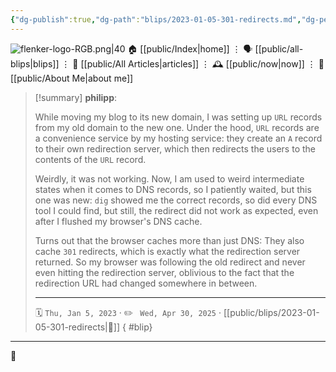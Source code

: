 ```yaml
---
{"dg-publish":true,"dg-path":"blips/2023-01-05-301-redirects.md","dg-permalink":"2023/01/05/301-redirects/","permalink":"/2023/01/05/301-redirects/","title":"philipp @ 2023-01-05","created":"2023-01-05T00:00:00","updated":"2025-04-30T22:27:37"}
---
```



<div class="transclusion internal-embed is-loaded"><div class="markdown-embed">




![flenker-logo-RGB.png|40](/img/user/attachments/flenker-logo-RGB.png)
🏠 [[public/Index\|home]]  ⋮ 🗣️ [[public/all-blips\|blips]] ⋮  📝 [[public/All Articles\|articles]]  ⋮ 🕰️ [[public/now\|now]] ⋮ 🪪 [[public/About Me\|about me]]


</div></div>


> [!summary] **philipp**:
>
> While moving my blog to its new domain, I was setting up `URL` records from my old domain to the new one. Under the hood, `URL` records are a convenience service by my hosting service: they create an `A` record to their own redirection server, which then redirects the users to the contents of the `URL` record.
>
> Weirdly, it was not working. Now, I am used to weird intermediate states when it comes to DNS records, so I patiently waited, but this one was new: `dig` showed me the correct records, so did every DNS tool I could find, but still, the redirect did not work as expected, even after I flushed my browser's DNS cache.
>
> Turns out that the browser caches more than just DNS: They also cache `301` redirects, which is exactly what the redirection server returned. So my browser was following the old redirect and never even hitting the redirection server, oblivious to the fact that the redirection URL had changed somewhere in between.
> - - -
>
> 🗓️ <code>Thu, Jan 5, 2023</code>  · ✏️ <code> Wed, Apr 30, 2025</code>  · [[public/blips/2023-01-05-301-redirects\|🔗]]
{ #blip}


- - -

 👾
